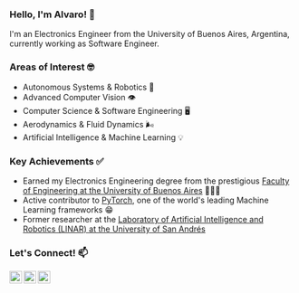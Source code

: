 ### Hello, I'm Alvaro! 👋

I'm an Electronics Engineer from the University of Buenos Aires, Argentina, currently working as Software Engineer.

### Areas of Interest 🤓

- Autonomous Systems & Robotics :robot:
- Advanced Computer Vision :eye:
- Computer Science & Software Engineering :desktop_computer:
- Aerodynamics & Fluid Dynamics :wind_face:
- Artificial Intelligence & Machine Learning :bulb:

### Key Achievements ✅

- Earned my Electronics Engineering degree from the prestigious [Faculty of Engineering at the University of Buenos Aires][FIUBA] 👨🏻‍🎓
- Active contributor to [PyTorch][pytorch], one of the world's leading Machine Learning frameworks :grin:
- Former researcher at the [Laboratory of Artificial Intelligence and Robotics (LINAR) at the University of San Andrés][LINAR]

### Let's Connect! 📫

[<img align="left" alt="alvgaona | Twitter" width="22px" src="https://cdn-icons-png.flaticon.com/512/733/733579.png"/>][twitter]
[<img align="left" alt="alvgaona | LinkedIn" width="22px" src="https://cdn-icons-png.flaticon.com/512/174/174857.png"/>][linkedin]
[<img align="left" alt="alvgaona | Goodreads" width="22px" src="https://cdn-icons-png.flaticon.com/512/2111/2111297.png"/>][goodreads]

[twitter]: https://twitter.com/alvgaona
[linkedin]: https://linkedin.com/in/alvaro-gaona
[goodreads]: https://www.goodreads.com/alvgaona
[pytorch]: https://github.com/pytorch
[LINAR]: https://udesa.edu.ar/linar
[FIUBA]: https://www.fi.uba.ar/
